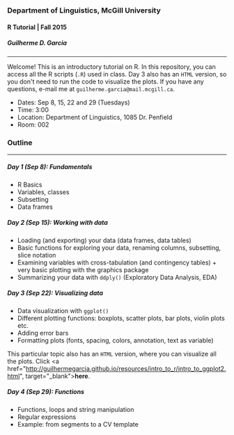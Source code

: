 ### Department of Linguistics, McGill University
#### R Tutorial | Fall 2015
##### Guilherme D. Garcia

---

Welcome! This is an introductory tutorial on R. In this repository, you can access all the R scripts (```.R```) used in class. Day 3 also has an ```HTML``` version, so you don't need to run the code to visualize the plots. If you have any questions, e-mail me at ```guilherme.garcia@mail.mcgill.ca```.

- Dates: Sep 8, 15, 22 and 29 (Tuesdays)
- Time: 3:00
- Location: Department of Linguistics, 1085 Dr. Penfield
- Room: 002

### Outline

---

##### Day 1 (Sep 8): Fundamentals

- R Basics
- Variables, classes
- Subsetting
- Data frames

##### Day 2 (Sep 15): Working with data

- Loading (and exporting) your data (data frames, data tables)
- Basic functions for exploring your data, renaming columns, subsetting, slice notation
- Examining variables with cross-tabulation (and contingency tables) + very basic plotting with the graphics package
- Summarizing your data with ```ddply()``` (Exploratory Data Analysis, EDA)

##### Day 3 (Sep 22): Visualizing data

- Data visualization with ```ggplot()```
- Different plotting functions: boxplots, scatter plots, bar plots, violin plots etc.
- Adding error bars
- Formatting plots (fonts, spacing, colors, annotation, text as variable)

This particular topic also has an ```HTML``` version, where you can visualize all the plots. Click <a href="http://guilhermegarcia.github.io/resources/intro_to_r/intro_to_ggplot2.html", target="_blank">**here**</a>.

##### Day 4 (Sep 29): Functions

- Functions, loops and string manipulation
- Regular expressions
- Example: from segments to a CV template
